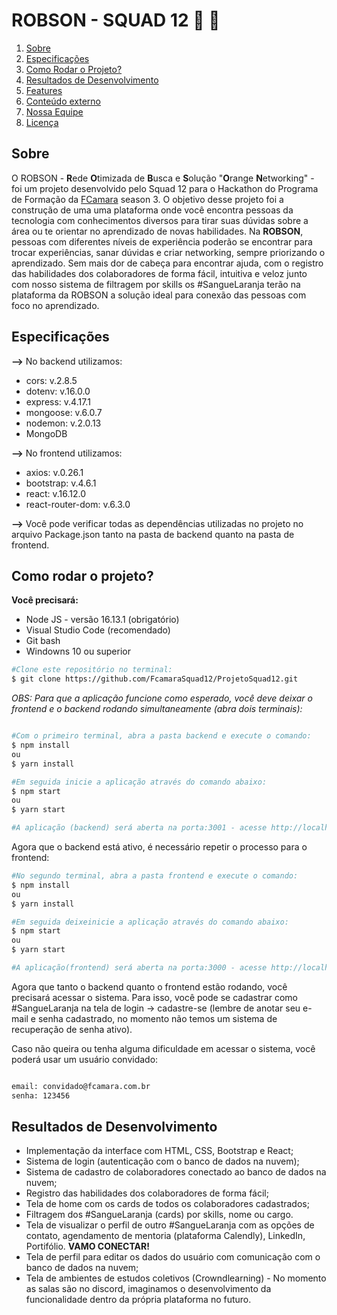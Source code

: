 # ROBSON - SQUAD 12 :rocket: :rocket:
<ol>
    <li><a href="#sobre">Sobre</a></li>
        <li> <a href="#especificacoes">Especificações</a></li>
        <li> <a href="#comorodaroprojeto">Como Rodar o Projeto?</a> </li>
        <li> <a href="#resultados"> Resultados de Desenvolvimento</a> </li>
        <li> <a href="#features">Features</a> </li>
        <li> <a href="#conteudoxterno">Conteúdo externo</a></li>
        <li> <a href="#nossaequipe">Nossa Equipe</a></li>
    <li><a href="#licenca">Licença</a></li>
</ol>

<h2 id="sobre">Sobre</h2> 

O ROBSON - <b>R</b>ede <b>O</b>timizada de <b>B</b>usca e <b>S</b>olução "<b>O</b>range <b>N</b>etworking" - foi um projeto desenvolvido pelo Squad 12 para o Hackathon do Programa de Formação da [FCamara](https://digital.fcamara.com.br/programadeformacao) season 3. O objetivo desse projeto foi a construção de uma uma plataforma onde você encontra pessoas da tecnologia com conhecimentos diversos para tirar suas dúvidas sobre a área ou te orientar no aprendizado de novas habilidades. Na <b>ROBSON</b>, pessoas com diferentes níveis de experiência poderão se encontrar para trocar experiências, sanar dúvidas e criar networking, sempre priorizando o aprendizado. Sem mais dor de cabeça para encontrar ajuda, com o registro das habilidades dos colaboradores de forma fácil, intuitiva e veloz junto com nosso sistema de filtragem por skills os #SangueLaranja terão na plataforma da ROBSON a solução ideal para conexão das pessoas com foco no aprendizado.

<h2 id="especificacoes">Especificações</h2> 

<b>--></b> No backend utilizamos: 
    <ul>
    <li>cors: v.2.8.5</li>
    <li>dotenv: v.16.0.0</li>
    <li>express: v.4.17.1</li>
    <li>mongoose: v.6.0.7</li>
    <li>nodemon: v.2.0.13</li>
    <li>MongoDB</li>
    </ul>
 <b>--></b> No frontend utilizamos: 
      <ul>
    <li> axios: v.0.26.1</li>
    <li> bootstrap: v.4.6.1</li>
    <li> react: v.16.12.0</li>
    <li> react-router-dom: v.6.3.0</li>
    </ul>
    
 <b>--></b> Você pode verificar todas as dependências utilizadas no projeto no arquivo Package.json tanto na pasta de backend quanto na pasta de frontend. 
    
 
<h2 id="comorodaroprojeto">Como rodar o projeto?</h2>

<b>Você precisará:</b>
<ul>
    <li>Node JS - versão 16.13.1 (obrigatório)</li>
    <li>Visual Studio Code (recomendado)</li>
    <li>Git bash </li>
    <li>Windowns 10 ou superior</li>
</ul>

``` bash
#Clone este repositório no terminal:
$ git clone https://github.com/FcamaraSquad12/ProjetoSquad12.git
``` 
*OBS: Para que a aplicação funcione como esperado, você deve deixar o frontend e o backend rodando simultaneamente (abra dois terminais):*

``` bash

#Com o primeiro terminal, abra a pasta backend e execute o comando:
$ npm install
ou
$ yarn install

#Em seguida inicie a aplicação através do comando abaixo:
$ npm start
ou
$ yarn start

#A aplicação (backend) será aberta na porta:3001 - acesse http://localhost:3001. 
```
Agora que o backend está ativo, é necessário repetir o processo para o frontend: 

```bash
#No segundo terminal, abra a pasta frontend e execute o comando:
$ npm install
ou
$ yarn install

#Em seguida deixeinicie a aplicação através do comando abaixo:
$ npm start
ou
$ yarn start

#A aplicação(frontend) será aberta na porta:3000 - acesse http://localhost:3000. 
```

Agora que tanto o backend quanto o frontend estão rodando, você precisará acessar o sistema. Para isso, você pode se cadastrar como #SangueLaranja na tela de login -> cadastre-se (lembre de anotar seu e-mail e senha cadastrado, no momento não temos um sistema de recuperação de senha ativo). 

Caso não queira ou tenha alguma dificuldade em acessar o sistema, você poderá usar um usuário convidado:

``` bash

email: convidado@fcamara.com.br
senha: 123456

```

<h2 id="resultados">Resultados de Desenvolvimento</h2>

* Implementação da interface com HTML, CSS, Bootstrap e React;
* Sistema de login (autenticação com o banco de dados na nuvem);
* Sistema de cadastro de colaboradores conectado ao banco de dados na nuvem;
* Registro das habilidades dos colaboradores de forma fácil;
* Tela de home com os cards de todos os colaboradores cadastrados;
* Filtragem dos #SangueLaranja (cards) por skills, nome ou cargo. 
* Tela de visualizar o perfil de outro #SangueLaranja com as opções de contato, agendamento de mentoria (plataforma Calendly), LinkedIn, Portifólio. <b>VAMO CONECTAR!</b>
* Tela de perfil para editar os dados do usuário com comunicação com o banco de dados na nuvem;
* Tela de ambientes de estudos coletivos (Crowndlearning) - No momento as salas são no discord, imaginamos o desenvolvimento da funcionalidade dentro da própria plataforma no futuro.
